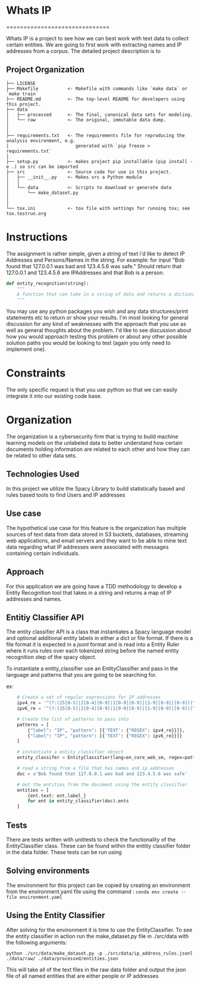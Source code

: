 # Whats IP
==============================

Whats IP is a project to see how we can best work with text data to collect certain entities. We are going to first work with extracting names and IP addresses from a corpus. 
The detailed project description is to 

Project Organization
------------

    ├── LICENSE
    ├── Makefile           <- Makefile with commands like `make data` or `make train`
    ├── README.md          <- The top-level README for developers using this project.
    ├── data
    │   ├── processed      <- The final, canonical data sets for modeling.
    │   └── raw            <- The original, immutable data dump.
    │
    │
    ├── requirements.txt   <- The requirements file for reproducing the analysis environment, e.g.
    │                         generated with `pip freeze > requirements.txt`
    │
    ├── setup.py           <- makes project pip installable (pip install -e .) so src can be imported
    ├── src                <- Source code for use in this project.
    │   ├── __init__.py    <- Makes src a Python module
    │   │
    │   └── data           <- Scripts to download or generate data
    │       └── make_dataset.py
    │   
    │
    └── tox.ini            <- tox file with settings for running tox; see tox.testrun.org


# Instructions 

The assignment is rather simple, given a string of text i'd like to detect IP Addresses and Persons/Names in the string. For example: for input "Bob found that 127.0.0.1 was bad and 123.4.5.6 was safe." Should return that 127.0.0.1 and 123.4.5.6 are IPAddresses and that Bob is a person. 

```python 
def entity_recognition(string):
    """
    A function that can take in a string of data and returns a dictionary of entities labeled as either people or IP addresses 
    """
```

You may use any python packages you wish and any data structures/print statements etc to return or show your results. I'm most looking for general discussion for any kind of weaknesses with the approach that you use as well as general thoughts about the problem. I'd like to see discussion about how you would approach testing this problem or about any other possible solution paths you would be looking to test (again you only need to implement one).

# Constraints 

The only specific request is that you use python so that we can easily integrate it into our existing code base. 

# Organization

The organization is a cybersecurity firm that is trying to build machine learning models on the unlabeled data to better understand how certain documents holding information are related to each other and how they can be related to other data sets. 

## Technologies Used

In this project we utilize the Spacy Library to build statistically based and rules based tools to find Users and IP addresses 

## Use case 

The hypothetical use case for this feature is the organization has multiple sources of text data from data stored in S3 buckets, databases, streaming web applications, and email servers and they want to be able to mine text data regarding what IP addresses were associated with messages containing certain individuals. 

## Approach 

For this application we are going have a TDD methodology to develop a Entity Recognition tool that takes in a string and returns a map of IP addresses and names. 

## Entitiy Classifier API

The entity classifier API is a class that instantiates a Spacy language model and optional additional entity labels in either a dict or file format. If there is a file format it is expected in a jsonl format and is read into a Entity Ruler where it runs rules over each tokenized string before the named entity recognition step of the spacy object. 

To instantiate a entity_classifier use an EntityClassifier and pass in the language and patterns that you are going to be searching for. 

ex: 
```python 
    # Create a set of regular expressions for IP addresses 
    ipv4_re = '^(?:(25[0-5]|2[0-4][0-9]|1[0-9][0-9]|[1-9][0-9]|[0-9])(\.(?!$)|$)){4}$'
    ipv6_re = '^(?:(25[0-5]|2[0-4][0-9]|1[0-9][0-9]|[1-9][0-9]|[0-9])(\.(?!$)|$)){6}$'

    # Create the list of patterns to pass into 
    patterns = [
        {"label": "IP", "pattern": [{'TEXT': {"REGEX": ipv4_re}}]},
        {"label": "IP", "pattern": [{'TEXT': {"REGEX": ipv6_re}}]}
    ]

    # instantiate a entity_classifier object 
    entity_classifer = EntityClassifier(lang=en_core_web_sm, regex=patterns)

    # read a string from a file that has names and ip addresses
    doc = u'Bob found that 127.0.0.1 was bad and 123.4.5.6 was safe'

    # Get the entities from the document using the entity classifier 
    entities = [
        {ent.text: ent.label_}
        for ent in entity_classifier(doc).ents
    ]
```

## Tests 

There are tests written with unittests to check the functionality of the EntityClassifier class. These can be found within the entitiy classifier folder in the data folder. These tests can be run using 

## Solving environments

The environment for this project can be copied by creating an environment from the environment.yaml file using the command :
`conda env create --file environment.yaml` 

## Using the Entity Classifier

After solving for the environment it is time to use the EntityClassifier.
To see the entity classifier in action run the make_dataset.py file in ./src/data with the following arguments: 

`python ./src/data/make_dataset.py -p ./src/data/ip_address_rules.jsonl ./data/raw/ ./data/processed/entities.json` 

This will take all of the text files in the raw data folder and output the json file of all named entities that are either people or IP addresses